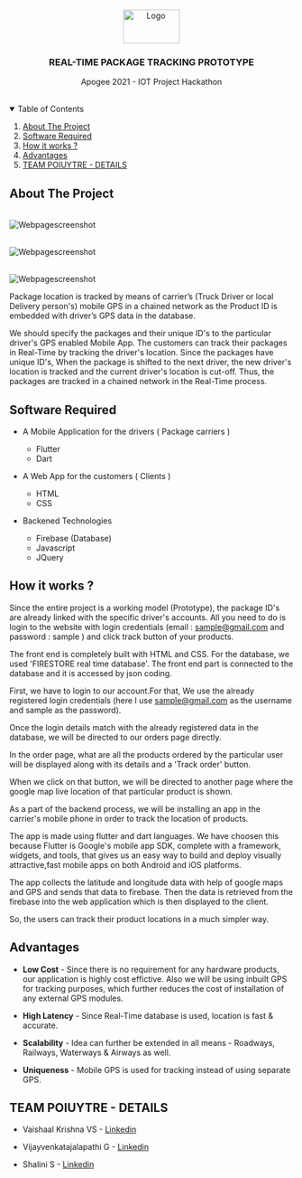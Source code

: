 <!-- PROJECT LOGO -->
<br />
<p align="center">
  <a>
    <img src="assets/images/logo.png" alt="Logo" width="100" height="60">
  </a>

  <h3 align="center">REAL-TIME PACKAGE TRACKING PROTOTYPE</h3>

  <p align="center">
    Apogee 2021 - IOT Project Hackathon
    <br /><br />
    
    
</p>



<!-- TABLE OF CONTENTS -->
<details open="open">
  <summary>Table of Contents</summary>
  <ol>
    <li>
      <a href="#about-the-project">About The Project</a>
    </li>
    <li><a href="#software required">Software Required</a></li>
    <li><a href="#How it works ?">How it works ?</a></li>
    <li><a href="#Advantages">Advantages</a></li>
    <li><a href="#TEAM POIUYTRE - DETAILS">TEAM POIUYTRE - DETAILS</a></li>
  </ol>
</details>



<!-- ABOUT THE PROJECT -->
## About The Project
<a><br />
<img src="https://github.com/shalini-saravanan/livetracking/blob/main/assets/images/Screenshot1.png" alt="Webpagescreenshot">
</a>

<a><br />
<img src="https://github.com/shalini-saravanan/livetracking/blob/main/assets/images/Screenshot2.png" alt="Webpagescreenshot">
</a>

<a><br />
<img src="https://github.com/shalini-saravanan/livetracking/blob/main/assets/images/Screenshot3.png" alt="Webpagescreenshot">
</a>
 
 
   Package location is tracked by means of carrier’s (Truck Driver or local Delivery person's) mobile GPS in a chained network as the Product ID  is embedded with driver’s GPS data in the database.

We should specify the packages and their unique ID's to the particular driver's GPS enabled Mobile App. The customers can track their packages in Real-Time by tracking the driver's location. Since the packages have unique ID's, When the package is shifted to the next driver, the new driver's location is tracked and the current driver's location is cut-off. Thus, the packages are tracked in a chained network in the Real-Time process.


## Software Required

*  A Mobile Application for the drivers ( Package carriers )
      * Flutter
      * Dart

*  A Web App for the customers ( Clients )
      * HTML
      * CSS
      
*  Backened Technologies
      * Firebase (Database)
      * Javascript
      * JQuery

<!-- GETTING STARTED -->
## How it works ?

Since the entire project is a working model (Prototype), the package ID's are already linked with the specific driver's accounts. All you need to do is login to the website with login credentials (email : sample@gmail.com and password : sample ) and click track button of your products.

The front end is completely built with HTML and CSS. For the database, we used 'FIRESTORE real time database'.
The front end part is connected to the database and it is accessed by json coding.

First, we have to login to our account.For that,  We use the already registered login credentials (here I use 
sample@gmail.com as the username and sample as the password).

Once the login details match with the already registered data in the database, we will be directed to our orders 
page directly.

In the order page, what are all the products ordered by the particular user will be displayed along with its 
details and a 'Track order' button.

When we click on that button, we will be directed to another page where the google map live location of that 
particular product is shown.

As a part of the backend process, we will be installing an app in the carrier's mobile phone in order to track the location of products.

The app is made using flutter and dart languages. We have choosen this because Flutter is Google's mobile app SDK, complete with a framework, 
widgets, and tools, that gives us an easy way to build and deploy visually attractive,fast mobile apps on both Android and iOS platforms.

The app collects the latitude and longitude data with help of google maps and GPS and sends that data to firebase. Then the data is retrieved 
from the firebase into the web application which is then displayed to the client.

So, the users can track their product locations in a much simpler way. 

## Advantages

* <b>Low Cost</b> - 
    Since there is no requirement for any hardware products, our application is highly cost effictive. Also we will be using inbuilt GPS for tracking purposes, which further reduces the cost of installation of any external GPS modules.  
    
* <b>High Latency</b> - 
    Since Real-Time database is used, location is fast & accurate.

* <b>Scalability</b> - 
    Idea can further be extended in all means - Roadways, Railways, Waterways & Airways as well.

* <b>Uniqueness</b> - 
    Mobile GPS is used for tracking instead of using separate GPS.
    

<!-- TEAM -->
## TEAM POIUYTRE - DETAILS

 * Vaishaal Krishna VS - [Linkedin](https://www.linkedin.com/in/vaishaal-krishna-vs-21222b117/)
 
 * Vijayvenkatajalapathi G - [Linkedin](https://www.linkedin.com/in/vijayvenkatajalapathi/)
 
 * Shalini S - [Linkedin](https://www.linkedin.com/in/shalini-saravanan/)
 




<!-- MARKDOWN LINKS & IMAGES -->

[product-screenshot1]: assets/images/screenshot1.png
[product-screenshot2]: assets/images/screenshot2.png
[product-screenshot3]: assets/images/screenshot3.png

